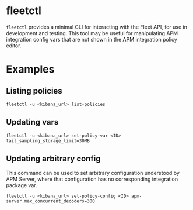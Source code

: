 # fleetctl

`fleetctl` provides a minimal CLI for interacting with the Fleet API,
for use in development and testing. This tool may be useful for
manipulating APM integration config vars that are not shown in the
APM integration policy editor.

# Examples

## Listing policies

`fleetctl -u <kibana_url> list-policies`

## Updating vars

`fleetctl -u <kibana_url> set-policy-var <ID> tail_sampling_storage_limit=30MB`

## Updating arbitrary config

This command can be used to set arbitrary configuration understood by APM Server,
where that configuration has no corresponding integration package var.

`fleetctl -u <kibana_url> set-policy-config <ID> apm-server.max_concurrent_decoders=300`

